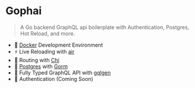 # Gophai
> A Go backend GraphQL api boilerplate with Authentication, Postgres, Hot Reload, and more.

- 🐳 [Docker](https://www.docker.com/) Development Environment
- ⚡️ Live Reloading with [air](https://github.com/cosmtrek/air)
- 🚀 Routing with [Chi](https://go-chi.io/)
- 💾 [Postgres](https://www.postgresql.org/) with [Gorm](https://gorm.io/)
- 🧩 Fully Typed GraphQL API with [gqlgen](https://gqlgen.com/)
- 🔑 Authentication (Coming Soon)

